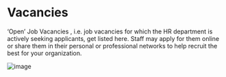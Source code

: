 Vacancies
==========

‘Open’ Job Vacancies , i.e. job vacancies for which the HR department is actively seeking applicants, get listed here. Staff may apply for them online or share them in their personal or professional networks to help recruit the best for your organization.

![image](../img/hr_vacancies.png.png)
